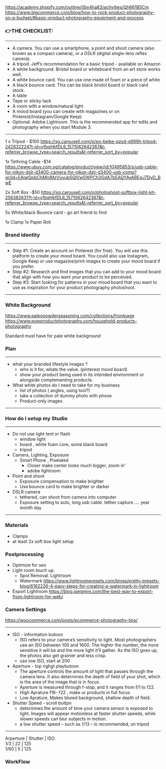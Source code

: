 https://academy.shopify.com/outline/0bx4ha83/activities/Qh661B5Cm
https://www.bigcommerce.com/blog/how-to-rock-product-photography-on-a-budget/#basic-product-photography-equipment-and-process

### 👉THE CHECKLIST:
***
- A camera. You can use a smartphone, a point and shoot camera (also known as a compact camera), or a DSLR (digital single-lens reflex camera). 
- A tripod. Jeff’s recommendation for a basic tripod - available on Amazon
- A white background. Bristol board or whiteboard from an art store works well.
- A white bounce card. You can use one made of foam or a piece of white 
- A black bounce card. This can be black bristol board or black card stock.
- A table
- Tape or sticky tack
- A room with a window/natural light
- A mood board (you can create with magazines or on Pinterest/Instagram/Google Keep)
- Optional: Adobe Lightroom. This is the recommended app for edits and photography when you start Module 3.
***


1 x Tripod - $100
https://sg.carousell.com/p/po-beike-qzsd-q999h-tripod-242632224?t-id=vfbqHkfDL6_1571062642367&t-referrer_browse_type=search_results&t-referrer_sort_by=popular

1x Tethring Cable -$14
https://www.ubuy.com.sg/catalog/product/view/id/10495853/s/usb-cable-for-nikon-dslr-d3400-camera-for-nikon-dslr-d3400-usb-comp?gclid=EAIaIQobChMIoMzVuvub5QIVw5WPCh3GdA7bEAQYAyABEgJ7DvD_BwE

2x Soft Box -$50
https://sg.carousell.com/p/photoshoot-softbox-light-kit-256382631?t-id=vfbqHkfDL6_1571062642367&t-referrer_browse_type=search_results&t-referrer_sort_by=popular

5x White/black Bounce card - go art friend to find 

1x Clamp 
1x Paper Roll
### Brand identity
***
- Step #1: Create an account on Pinterest (for free). You will use this platform to create your mood board. You could also use Instagram, Google Keep or use magazine/print images to create your mood board if you prefer. 
- Step #2: Research and find images that you can add to your mood board that align with how you want your product to be perceived.
- Step #3: Start looking for patterns in your mood board that you want to use as inspiration for your product photography photoshoot.
***

### White Background
https://www.paleopowderseasoning.com/collections/frontpage
https://www.powproductphotography.com/household-products-photography

Standard must have for pale white background

### Plan
***
- what your branded lifestyle images ?
  - who is it for, whats the value. (pinterest mood board)
  - show your product being used in its intended environment or alongside complementing products.
- What white photos do I need to take for my business
  - list of photos ( angles, using tool?)
  - take a collection of dummy photo with phone
  - Product-only images
***

### How do I setup my Studio
***
- Do not use light tent or flash
  - window light
  - board , white foam core, some black board
  - tripod
- Camera, Lighting, Exposure
  - Smart Phone , Pixelated
    - Closer make center looks much bigger, zoom in'
    - adobe lightroom
- Point and shoot 
  - Exposure compensation to make brighter
  - Use bounce card to make brighter or darker
- DSLR camera
  - tethered, can shoot from camera into computer
  - Exposure setting to auto, long usb cable. tether capture..... year month day
  
***
### Materials
- Clamps
- at least 2x soft box light setup

### Postprocessing
- Optimize for seo
- Light room touch up.
  - Spot Removal. Lightroom 
  - Watermark https://www.lightroompresets.com/blogs/pretty-presets-blog/6162226-4-easy-steps-for-creating-a-watermark-in-lightroom  
- Export Lightroom https://blog.jpegmini.com/the-best-way-to-export-from-lightroom-for-web/  

### Camera Settings
https://woocommerce.com/posts/ecommerce-photography-tips/  
***
- ISO - information butoon
  - ISO refers to your camera’s sensitivity to light. Most photographers use an ISO between 100 and 1600. The higher the number, the more sensitive it will be and the more light it’ll gather. As the ISO goes up, the photos also get grainier and less crisp.
  - use low ISO, start at 200
- Aperture - top righgt playbutoon
  - The aperture controls the amount of light that passes through the camera lens. It also determines the depth of field of your shot, which is the area of the image that is in focus.
  - Aperture is measured through f-stop, and it ranges from f/1 to f22. 
  - High Aprature f16- f22 , make ur products in full focus
  - Low Aprature, Makes blured background, shallow depth of field. 
- Shutter Speed - scroll buttpn
  -  determines the amount of time your camera sensor is exposed to light. Images will appear motionless at faster shutter speeds, while slower speeds can blur subjects in motion.
  - a low shutter speed – such as 1/13 – is recommended, on tripod
***
 
 Arperture | Shutter | ISO  
 1/3  | 22 | 125  
 1/60 | 5 | 125  

### WorkFlow

